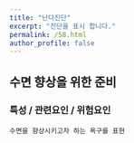 ```yaml
---
title: "난다진단"
excerpt: "진단을 표시 합니다."
permalink: /58.html
author_profile: false
---
```

## 수면 향상을 위한 준비




### 특성 / 관련요인 / 위험요인

>                
    
    수면을 향상시키고자 하는 욕구를 표현

